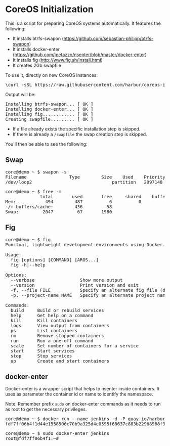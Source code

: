 CoreOS Initialization
=====================

This is a script for preparing CoreOS systems automatically. It features the following:

* It installs btrfs-swapon (https://github.com/sebastian-philipp/btrfs-swapon)
* It installs docker-enter (https://github.com/jpetazzo/nsenter/blob/master/docker-enter)
* It installs fig (http://www.fig.sh/install.html)
* It creates 2Gb swapfile

To use it, directly on new CoreOS instances:

<pre>
\curl -sSL https://raw.githubusercontent.com/harbur/coreos-init/master/install | sudo bash
</pre>

Output will be:

<pre>
Installing btrfs-swapon... [ OK ]
Installing docker-enter... [ OK ]
Installing fig............ [ OK ]
Creating swapfile......... [ OK ]
</pre>

* If a file already exists the specific installation step is skipped.
* If there is already a `/swapfile` the swap creation step is skipped.

You'll then be able to see the following:

Swap
----

<pre>
core@demo ~ $ swapon -s
Filename				Type		Size	Used	Priority
/dev/loop2                             	partition	2097148	69420	-1
</pre>

<pre>
core@demo ~ $ free -m 
             total       used       free     shared    buffers     cached
Mem:           494        487          6          0          0         51
-/+ buffers/cache:        436         58
Swap:         2047         67       1980
</pre>

Fig
---

<pre>
core@demo ~ $ fig 
Punctual, lightweight development environments using Docker.

Usage:
  fig [options] [COMMAND] [ARGS...]
  fig -h|--help

Options:
  --verbose                 Show more output
  --version                 Print version and exit
  -f, --file FILE           Specify an alternate fig file (default: fig.yml)
  -p, --project-name NAME   Specify an alternate project name (default: directory name)

Commands:
  build     Build or rebuild services
  help      Get help on a command
  kill      Kill containers
  logs      View output from containers
  ps        List containers
  rm        Remove stopped containers
  run       Run a one-off command
  scale     Set number of containers for a service
  start     Start services
  stop      Stop services
  up        Create and start containers
</pre>

docker-enter
------------

Docker-enter is a wrapper script that helps to nsenter inside containers. It uses as parameter the container id or name to identify the namespace.

Note: Remember prefix `sudo` on docker-enter commands as it needs to run as root to get the necessary privileges.

<pre>
core@demo ~ $ docker run --name jenkins -d -P quay.io/harbur/jenkins
fdf7ff06b4f1d44e1558506c70b9a325d4c0595f68637c883b22968968f9c87f
</pre>

<pre>
core@demo ~ $ sudo docker-enter jenkins
root@fdf7ff06b4f1:~# 
</pre>

